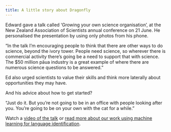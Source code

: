 ```yaml
---
title: A little story about Dragonfly
---
```

Edward gave a talk called ‘Growing your own science organisation’, at the New Zealand Association of Scientists annual conference on 21 June. He personalised the presentation by using only photos from his phone.

<!--more-->

“In the talk I’m encouraging people to think that there are other ways to do science, beyond the ivory tower. People need science, so wherever there is commercial activity there’s going be a need to support that with science. The $50 million pāua industry is a great example of where there are numerous science questions to be answered.”

Ed also urged scientists to value their skills and think more laterally about opportunities they may have.

And his advice about how to get started?

“Just do it. But you’re not going to be in an office with people looking after you. You’re going to be on your own with the cat for a while.”

Watch a [video of the talk](https://youtu.be/UnAPlRT04r0) or [read more about our work using machine learning for language identification](https://www.dragonfly.co.nz/work/TMP-case-study.html).
